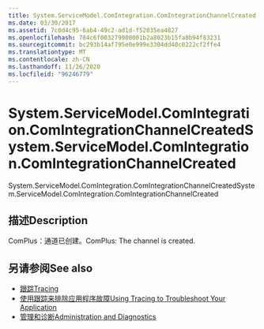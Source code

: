 ```yaml
---
title: System.ServiceModel.ComIntegration.ComIntegrationChannelCreated
ms.date: 03/30/2017
ms.assetid: 7c0d4c95-6ab4-49c2-ad1d-f52035ea4827
ms.openlocfilehash: 784c6f003279900001b2a8023b15fa8b94f83231
ms.sourcegitcommit: bc293b14af795e0e999e3304dd40c0222cf2ffe4
ms.translationtype: MT
ms.contentlocale: zh-CN
ms.lasthandoff: 11/26/2020
ms.locfileid: "96246779"
---
```

# <a name="systemservicemodelcomintegrationcomintegrationchannelcreated"></a><span data-ttu-id="53ae5-102">System.ServiceModel.ComIntegration.ComIntegrationChannelCreated</span><span class="sxs-lookup"><span data-stu-id="53ae5-102">System.ServiceModel.ComIntegration.ComIntegrationChannelCreated</span></span>

<span data-ttu-id="53ae5-103">System.ServiceModel.ComIntegration.ComIntegrationChannelCreated</span><span class="sxs-lookup"><span data-stu-id="53ae5-103">System.ServiceModel.ComIntegration.ComIntegrationChannelCreated</span></span>  
  
## <a name="description"></a><span data-ttu-id="53ae5-104">描述</span><span class="sxs-lookup"><span data-stu-id="53ae5-104">Description</span></span>  

 <span data-ttu-id="53ae5-105">ComPlus：通道已创建。</span><span class="sxs-lookup"><span data-stu-id="53ae5-105">ComPlus: The channel is created.</span></span>  
  
## <a name="see-also"></a><span data-ttu-id="53ae5-106">另请参阅</span><span class="sxs-lookup"><span data-stu-id="53ae5-106">See also</span></span>

- [<span data-ttu-id="53ae5-107">跟踪</span><span class="sxs-lookup"><span data-stu-id="53ae5-107">Tracing</span></span>](index.md)
- [<span data-ttu-id="53ae5-108">使用跟踪来排除应用程序故障</span><span class="sxs-lookup"><span data-stu-id="53ae5-108">Using Tracing to Troubleshoot Your Application</span></span>](using-tracing-to-troubleshoot-your-application.md)
- [<span data-ttu-id="53ae5-109">管理和诊断</span><span class="sxs-lookup"><span data-stu-id="53ae5-109">Administration and Diagnostics</span></span>](../index.md)
